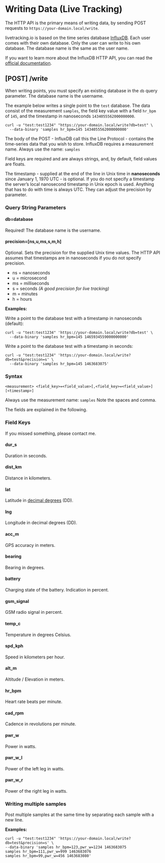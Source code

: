 # Writing Data (Live Tracking)

The HTTP API is the primary means of writing data, by sending POST requests to `https://your-domain.local/write`.

livetracking.io is based on the time series database [InfluxDB](https://github.com/influxdata/influxdb). Each user comes with their own database. Only the user can write to his own database. The database name is the same as the user name.

If you want to learn more about the InfluxDB HTTP API, you can read the [official documentation](https://docs.influxdata.com/influxdb/).

## [POST] /write

When writing points, you must specify an existing database in the `db` query parameter. The database name is the username.

The example below writes a single point to the `test` database. The data consist of the measurement `samples`, the field key value with a field `hr_bpm` of `145`, and the timestamp in nanoseconds `1434055562000000000`. 

```
curl -u "test:test1234" "https://your-domain.local/write?db=test" \
  --data-binary 'samples hr_bpm=145 1434055562000000000'
```

The body of the POST - InfluxDB call this the Line Protocol - contains the time-series data that you wish to store. InfluxDB requires a measurement name. Always use the name: `samples`

Field keys are required and are always strings, and, by default, field values are floats.

The timestamp - supplied at the end of the line in Unix time in **nanoseconds** since January 1, 1970 UTC - is optional. If you do not specify a timestamp the server’s local nanosecond timestamp in Unix epoch is used. Anything that has to do with time is always UTC. They can adjust the precision by parameter.

### Query String Parameters

#### db=database

Required! The database name is the username.

#### precision=[ns,u,ms,s,m,h]

Optional. Sets the precision for the supplied Unix time values. The HTTP API assumes that timestamps are in nanoseconds if you do not specify precision.

* ns = nanoseconds
* u = microsecond
* ms = milliseconds
* s = seconds _(A good precision for live tracking)_
* m = minutes
* h = hours

**Examples:**

Write a point to the database test with a timestamp in nanoseconds (default):

```
curl -u "test:test1234" 'https://your-domain.local/write?db=test' \
  --data-binary 'samples hr_bpm=145 1465934559000000000' 
```

Write a point to the database test with a timestamp in seconds:

```
curl -u "test:test1234" 'https://your-domain.local/write?db=test&precision=s' \
  --data-binary 'samples hr_bpm=145 1463683075' 
```

### Syntax

```
<measurement> <field_key>=<field_value>[,<field_key>=<field_value>] [<timestamp>]
```

Always use the measurement name: `samples`
Note the spaces and comma.

The fields are explained in the following.

### Field Keys

If you missed something, please contact me.

#### dur_s

Duration in seconds.

#### dist_km

Distance in kilometers.

#### lat

Latitude in [decimal degrees](https://en.wikipedia.org/wiki/Decimal_degrees) (DD).

#### lng

Longitude in decimal degrees (DD).

#### acc_m

GPS accuracy in meters.

#### bearing

Bearing in degrees.

#### battery

Charging state of the battery. Indication in percent.

#### gsm_signal

GSM radio signal in percent.

#### temp_c

Temperature in degrees Celsius.

#### spd_kph

Speed in kilometers per hour.

#### alt_m

Altitude / Elevation in meters.

#### hr_bpm

Heart rate beats per minute.

#### cad_rpm

Cadence in revolutions per minute.

#### pwr_w

Power in watts.

#### pwr_w_l

Power of the left leg in watts.

#### pwr_w_r

Power of the right leg in watts.


### Writing multiple samples

Post multiple samples at the same time by separating each sample with a new line. 

**Examples:**

```
curl -u "test:test1234" 'https://your-domain.local/write?db=test&precision=s' \
--data-binary 'samples hr_bpm=123,pwr_w=1234 1463683075
samples hr_bpm=111,pwr_w=999 1463683076
samples hr_bpm=99,pwr_w=456 1463683080' 
```